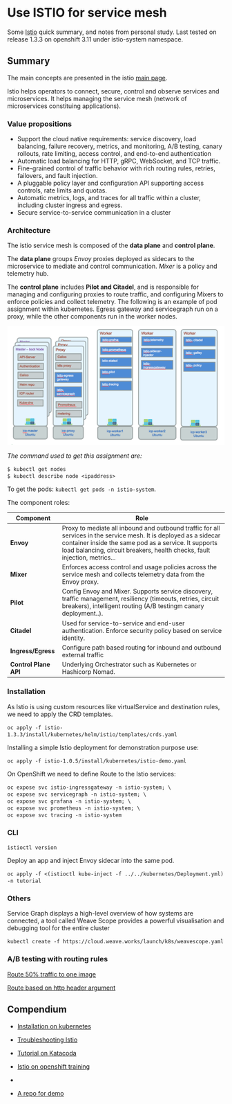# Use ISTIO for service mesh

Some [Istio](https://istio.io/) quick summary, and notes from personal study. Last tested on release 1.3.3 on openshift 3.11 under istio-system namespace.

## Summary

The main concepts are presented in the istio [main page](https://istio.io/docs/concepts/what-is-istio/).

Istio helps operators to connect, secure, control and observe services and microservices. It helps managing the service mesh (network of microservices constituing applications).

### Value propositions

* Support the cloud native requirements: service discovery, load balancing, failure recovery, metrics, and monitoring, A/B testing, canary rollouts, rate limiting, access control, and end-to-end authentication
* Automatic load balancing for HTTP, gRPC, WebSocket, and TCP traffic.
* Fine-grained control of traffic behavior with rich routing rules, retries, failovers, and fault injection.
* A pluggable policy layer and configuration API supporting access controls, rate limits and quotas.
* Automatic metrics, logs, and traces for all traffic within a cluster, including cluster ingress and egress.
* Secure service-to-service communication in a cluster

### Architecture

The istio service mesh is composed of the **data plane** and **control plane**.

The **data plane** groups *Envoy* proxies deployed as sidecars to the microservice to mediate and control communication. *Mixer* is a policy and telemetry hub.

The **control plane** includes **Pilot and Citadel**, and is responsible for managing and configuring proxies to route traffic, and configuring Mixers to enforce policies and collect telemetry. The following is an example of pod assignment within kubernetes. Egress gateway and servicegraph run on a proxy, while the other components run in the worker nodes.

![](istio-icp-deploy.png)

*The command used to get this assignment are:*
```
$ kubectl get nodes
$ kubectl describe node <ipaddress>
```
To get the pods: `kubectl get pods -n istio-system`.

The component roles:  

| Component | Role |  
| ---- | ----- |  
|  **Envoy**  | Proxy to mediate  all inbound and outbound traffic for all services in the service mesh. It is deployed as a sidecar container inside the same pod as a service. It supports load balancing, circuit breakers, health checks, fault injection, metrics...|
| **Mixer** | Enforces access control and usage policies across the service mesh and collects telemetry data from the Envoy proxy. |
| **Pilot** | Config Envoy and Mixer. Supports service discovery, traffic management, resiliency (timeouts, retries, circuit breakers), intelligent routing (A/B testingm canary deployment..). |
| **Citadel** | Used for service-to-service and end-user authentication. Enforce security policy based on service identity. | 
| **Ingress/Egress** | Configure path based routing for inbound and outbound external traffic |
| **Control Plane API** | Underlying Orchestrator such as Kubernetes or Hashicorp Nomad. |

### Installation

As Istio is using custom resources like virtualService and destination rules, we need to apply the CRD templates.

```
oc apply -f istio-1.3.3/install/kubernetes/helm/istio/templates/crds.yaml
```

Installing a simple Istio deployment for demonstration purpose use:

```
oc apply -f istio-1.0.5/install/kubernetes/istio-demo.yaml
```
On OpenShift we need to define Route to the Istio services:

```
oc expose svc istio-ingressgateway -n istio-system; \
oc expose svc servicegraph -n istio-system; \
oc expose svc grafana -n istio-system; \
oc expose svc prometheus -n istio-system; \
oc expose svc tracing -n istio-system
```
### CLI

```
istioctl version
```
Deploy an app and inject Envoy sidecar into the same pod.

```
oc apply -f <(istioctl kube-inject -f ../../kubernetes/Deployment.yml) -n tutorial
```
### Others

Service Graph displays a high-level overview of how systems are connected, a tool called Weave Scope provides a powerful visualisation and debugging tool for the entire cluster

```
kubectl create -f https://cloud.weave.works/launch/k8s/weavescope.yaml
```

### A/B testing with routing rules

[Route 50% traffic to one image](https://github.com/istio/istio/blob/release-0.1/samples/apps/bookinfo/route-rule-reviews-50-v3.yaml)

[Route based on http header argument](https://github.com/istio/istio/blob/release-0.1/samples/apps/bookinfo/route-rule-reviews-test-v2.yaml)

## Compendium

* [Installation on kubernetes](https://istio.io/docs/setup/install/kubernetes)
* [Troubleshooting Istio](https://github.com/istio/istio/wiki/Troubleshooting-Istio)
* [Tutorial on Katacoda](https://www.katacoda.com/courses/istio/deploy-istio-on-kubernetes)
* [Istio on openshift training](https://learn.openshift.com/servicemesh)
* [](https://www.redhat.com/en/events/webinar/kubernetes-istio-kafka-and-camel-glue-your-agencys-cloud-native-strategy)

* [A repo for demo](https://github.com/redhat-developer-demos/istio-tutorial/)